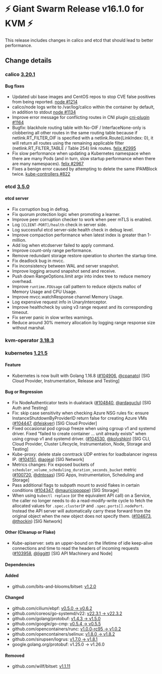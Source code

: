 # :zap: Giant Swarm Release v16.1.0 for KVM :zap:

This release includes changes in calico and etcd that should lead to better performance.

## Change details


### calico [3.20.1](https://github.com/projectcalico/calico/releases/tag/v3.20.1)

#### Bug fixes
 - Updated ubi base images and CentOS repos to stop CVE false positives from being reported. [node #1214](https://github.com/projectcalico/node/pull/1214)
 - calico/node logs write to /var/log/calico within the container by default, in addition to stdout [node #1134](https://github.com/projectcalico/node/pull/1134)
 - Improve error message for conflicting routes in CNI plugin [cni-plugin #1164](https://github.com/projectcalico/cni-plugin/pull/1164)
 - Bugfix: blackhole routing table with No-OIF / InterfaceNone-only is clobbering all other routes in the same routing table because if netlink.RT_FILTER_OIF is specified with a netlink.Route{LinkIndex: 0}, it will return all routes using the remaining applicable filter (netlink.RT_FILTER_TABLE / Table 254) link routes. [felix #2995](https://github.com/projectcalico/felix/pull/2995)
 - Fix slow performance when updating a Kubernetes namespace when there are many Pods (and in turn, slow startup performance when there are many namespaces). [felix #2967](https://github.com/projectcalico/felix/pull/2967)
 - Fixes a benign error caused by attempting to delete the same IPAMBlock twice. [kube-controllers #822](https://github.com/projectcalico/kube-controllers/pull/822)

### etcd [3.5.0](https://github.com/etcd-io/etcd/releases/tag/v3.5.0)

#### etcd server

- Fix corruption bug in defrag.
- Fix quorum protection logic when promoting a learner.
- Improve peer corruption checker to work when peer mTLS is enabled.
- Log `[CLIENT-PORT]/health` check in server side.
- Log successful etcd server-side health check in debug level.
- Improve compaction performance when latest index is greater than 1-million.
- Add log when etcdserver failed to apply command.
- Improve count-only range performance.
- Remove redundant storage restore operation to shorten the startup time.
- Fix deadlock bug in mvcc.
- Fix inconsistency between WAL and server snapshot.
- Improve logging around snapshot send and receive.
- Push down RangeOptions.limit argv into index tree to reduce memory overhead.
- Improve `runtime.FDUsage` call pattern to reduce objects malloc of Memory Usage and CPU Usage.
- Improve mvcc.watchResponse channel Memory Usage.
- Log expensive request info in UnaryInterceptor.
- Improve healthcheck by using v3 range request and its corresponding timeout.
- Fix server panic in slow writes warnings.
- Reduce around 30% memory allocation by logging range response size without marshal.


### kvm-operator [3.18.3](https://github.com/giantswarm/kvm-operator/releases/tag/v3.18.3)

### kubernetes [1.21.5](https://github.com/kubernetes/kubernetes/releases/tag/v1.21.5)

#### Feature
- Kubernetes is now built with Golang 1.16.8 ([#104906](https://github.com/kubernetes/kubernetes/pull/104906), [@cpanato](https://github.com/cpanato)) [SIG Cloud Provider, Instrumentation, Release and Testing]
#### Bug or Regression
- Fix NodeAuthenticator tests in dualstack ([#104840](https://github.com/kubernetes/kubernetes/pull/104840), [@ardaguclu](https://github.com/ardaguclu)) [SIG Auth and Testing]
- Fix: skip case sensitivity when checking Azure NSG rules
  fix: ensure InstanceShutdownByProviderID return false for creating Azure VMs ([#104447](https://github.com/kubernetes/kubernetes/pull/104447), [@feiskyer](https://github.com/feiskyer)) [SIG Cloud Provider]
- Fixed occasional pod cgroup freeze when using cgroup v1 and systemd driver.
  Fixed "failed to create container ... unit already exists" when using cgroup v1 and systemd driver. ([#104530](https://github.com/kubernetes/kubernetes/pull/104530), [@kolyshkin](https://github.com/kolyshkin)) [SIG CLI, Cloud Provider, Cluster Lifecycle, Instrumentation, Node, Storage and Testing]
- Kube-proxy: delete stale conntrack UDP entries for loadbalancer ingress IP. ([#104151](https://github.com/kubernetes/kubernetes/pull/104151), [@aojea](https://github.com/aojea)) [SIG Network]
- Metrics changes: Fix exposed buckets of `scheduler_volume_scheduling_duration_seconds_bucket` metric ([#100720](https://github.com/kubernetes/kubernetes/pull/100720), [@dntosas](https://github.com/dntosas)) [SIG Apps, Instrumentation, Scheduling and Storage]
- Pass additional flags to subpath mount to avoid flakes in certain conditions ([#104347](https://github.com/kubernetes/kubernetes/pull/104347), [@mauriciopoppe](https://github.com/mauriciopoppe)) [SIG Storage]
- When using `kubectl replace` (or the equivalent API call) on a Service, the caller no longer needs to do a read-modify-write cycle to fetch the allocated values for `.spec.clusterIP` and `.spec.ports[].nodePort`.  Instead the API server will automatically carry these forward from the original object when the new object does not specify them. ([#104673](https://github.com/kubernetes/kubernetes/pull/104673), [@thockin](https://github.com/thockin)) [SIG Network]
#### Other (Cleanup or Flake)
- Kube-apiserver: sets an upper-bound on the lifetime of idle keep-alive connections and time to read the headers of incoming requests ([#103958](https://github.com/kubernetes/kubernetes/pull/103958), [@liggitt](https://github.com/liggitt)) [SIG API Machinery and Node]
#### Dependencies
#### Added
- github.com/bits-and-blooms/bitset: [v1.2.0](https://github.com/bits-and-blooms/bitset/tree/v1.2.0)
#### Changed
- github.com/cilium/ebpf: [v0.5.0 → v0.6.2](https://github.com/cilium/ebpf/compare/v0.5.0...v0.6.2)
- github.com/coreos/go-systemd/v22: [v22.3.1 → v22.3.2](https://github.com/coreos/go-systemd/v22/compare/v22.3.1...v22.3.2)
- github.com/golang/protobuf: [v1.4.3 → v1.5.0](https://github.com/golang/protobuf/compare/v1.4.3...v1.5.0)
- github.com/google/go-cmp: [v0.5.4 → v0.5.5](https://github.com/google/go-cmp/compare/v0.5.4...v0.5.5)
- github.com/opencontainers/runc: [v1.0.0-rc95 → v1.0.2](https://github.com/opencontainers/runc/compare/v1.0.0-rc95...v1.0.2)
- github.com/opencontainers/selinux: [v1.8.0 → v1.8.2](https://github.com/opencontainers/selinux/compare/v1.8.0...v1.8.2)
- github.com/sirupsen/logrus: [v1.7.0 → v1.8.1](https://github.com/sirupsen/logrus/compare/v1.7.0...v1.8.1)
- google.golang.org/protobuf: v1.25.0 → v1.26.0
#### Removed
- github.com/willf/bitset: [v1.1.11](https://github.com/willf/bitset/tree/v1.1.11)



